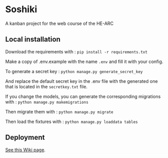 # Soshiki
A kanban project for the web course of the HE-ARC

## Local installation

Download the requirements with : ```pip install -r requirements.txt```

Make a copy of .env.example with the name `.env` and fill it with your config.

To generate a secret key : ```python manage.py generate_secret_key ```

And replace the default secret key in the .env file with the generated one that is located in the `secretkey.txt` file.

If you change the models, you can generate the corresponding migrations with : ```python manage.py makemigrations```

Then migrate them with : ```python manage.py migrate ```

Then load the fixtures with : ```python manage.py loaddata tables```

## Deployment

[See this Wiki page](https://github.com/HE-Arc/Soshiki/wiki/Deployment).
